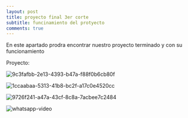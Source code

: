 ```yaml
---
layout: post
title: proyecto final 3er corte 
subtitle: funcinamiento del protyecto 
comments: true
---
```


En este apartado prodra encontrar nuestro proyecto terminado y con su funcionamiento 

Proyecto:

![9c3fafbb-2e13-4393-b47a-f88f0b6cb80f](https://github.com/Ecci-sensores-actuadores/ECO-PARKING/assets/132111417/c9ffd7aa-80d0-4d95-a8a0-253790e75429)

![1ccaabaa-5313-41b8-bc2f-a17c0e4520cc](https://github.com/Ecci-sensores-actuadores/ECO-PARKING/assets/132111417/d622f5f7-6d0c-45e3-9a6d-fc93664d00a0)

![9726f241-a47a-43cf-8c8a-7acbee7c2484](https://github.com/Ecci-sensores-actuadores/ECO-PARKING/assets/132111417/567694f6-3482-44f4-bebd-01bc7eca4995)

![whatsapp-video](https://github.com/Ecci-sensores-actuadores/ECO-PARKING/assets/132111417/58f9f223-a289-432e-bc82-8f1b7790600d)



